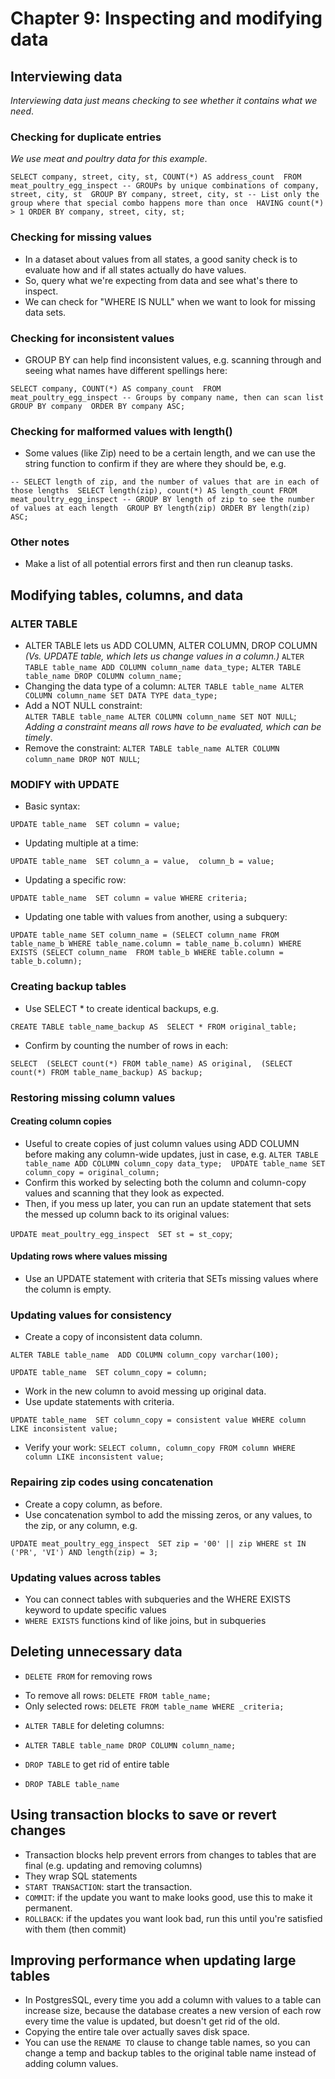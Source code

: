 # Chapter 9: Inspecting and modifying data 

## Interviewing data
_Interviewing data just means checking to see whether it contains what we need_. 

### Checking for duplicate entries
_We use meat and poultry data for this example_. 

`SELECT company, street, city, st, COUNT(*) AS address_count 
FROM meat_poultry_egg_inspect
-- GROUPs by unique combinations of company, street, city, st 
GROUP BY company, street, city, st
-- List only the group where that special combo happens more than once 
HAVING count(*) > 1
ORDER BY company, street, city, st;` 

### Checking for missing values 
- In a dataset about values from all states, a good sanity check is to evaluate how and if all states actually do have values. 
- So, query what we're expecting from data and see what's there to inspect. 
- We can check for "WHERE <value> IS NULL" when we want to look for missing data sets. 

### Checking for inconsistent values 
- GROUP BY can help find inconsistent values, e.g. scanning through and seeing what names have different spellings here: 

`SELECT company, COUNT(*) AS company_count 
FROM meat_poultry_egg_inspect
-- Groups by company name, then can scan list 
GROUP BY company 
ORDER BY company ASC;` 

### Checking for malformed values with length() 
- Some values (like Zip) need to be a certain length, and we can use the string function to confirm if they are where they should be, e.g. 

`-- SELECT length of zip, and the number of values that are in each of those lengths 
SELECT length(zip), count(*) AS length_count
FROM meat_poultry_egg_inspect
-- GROUP BY length of zip to see the number of values at each length 
GROUP BY length(zip)
ORDER BY length(zip) ASC;`

### Other notes 
- Make a list of all potential errors first and then run cleanup tasks. 

## Modifying tables, columns, and data 

### ALTER TABLE 
- ALTER TABLE lets us ADD COLUMN, ALTER COLUMN, DROP COLUMN 
_(Vs. UPDATE table, which lets us change values in a column.)_
`ALTER TABLE table_name ADD COLUMN column_name data_type;` 
`ALTER TABLE table_name DROP COLUMN column_name;` 
- Changing the data type of a column: 
`ALTER TABLE table_name ALTER COLUMN column_name SET DATA TYPE data_type;`
- Add a NOT NULL constraint:  
`ALTER TABLE table_name ALTER COLUMN column_name SET NOT NULL`; 
_Adding a constraint means all rows have to be evaluated, which can be timely_. 
- Remove the constraint: 
`ALTER TABLE table_name ALTER COLUMN column_name DROP NOT NULL`; 

### MODIFY with UPDATE 
- Basic syntax: 

`UPDATE table_name 
SET column = value;` 

- Updating multiple at a time: 

`UPDATE table_name 
SET column_a = value, 
    column_b = value;`

- Updating a specific row: 

`UPDATE table_name 
SET column = value
WHERE criteria;` 

- Updating one table with values from another, using a subquery: 

`UPDATE table_name
SET column_name = (SELECT column_name
                    FROM table_name_b
                    WHERE table_name.column = table_name_b.column)
WHERE EXISTS (SELECT column_name 
                FROM table_b
                WHERE table.column = table_b.column);`

### Creating backup tables  
- Use SELECT * to create identical backups, e.g. 

`CREATE TABLE table_name_backup AS 
SELECT * FROM original_table;`

- Confirm by counting the number of rows in each: 

`SELECT 
    (SELECT count(*) FROM table_name) AS original, 
    (SELECT count(*) FROM table_name_backup) AS backup;`

### Restoring missing column values 

#### Creating column copies
- Useful to create copies of just column values using ADD COLUMN before making any column-wide updates, just in case, e.g. 
`ALTER TABLE table_name ADD COLUMN column_copy data_type; 
UPDATE table_name SET column_copy = original_column;`
- Confirm this worked by selecting both the column and column-copy values and scanning that they look as expected. 
- Then, if you mess up later, you can run an update statement that sets the messed up column back to its original values: 

`UPDATE meat_poultry_egg_inspect 
SET st = st_copy`; 

#### Updating rows where values missing 
- Use an UPDATE statement with criteria that SETs missing values where the column is empty. 

### Updating values for consistency 
- Create a copy of inconsistent data column. 

`ALTER TABLE table_name 
ADD COLUMN column_copy varchar(100);` 

`UPDATE table_name 
SET column_copy = column;` 

- Work in the new column to avoid messing up original data. 
- Use update statements with criteria. 

`UPDATE table_name 
SET column_copy = consistent value
WHERE column LIKE inconsistent value;`

- Verify your work: 
`SELECT column, column_copy
FROM column
WHERE column LIKE inconsistent value;`

### Repairing zip codes using concatenation
- Create a copy column, as before. 
- Use concatenation symbol to add the missing zeros, or any values, to the zip, or any column, e.g. 

`UPDATE meat_poultry_egg_inspect 
SET zip = '00' || zip
WHERE st IN ('PR', 'VI') AND length(zip) = 3;`

### Updating values across tables 
- You can connect tables with subqueries and the WHERE EXISTS keyword to update specific values 
- `WHERE EXISTS` functions kind of like joins, but in subqueries 

## Deleting unnecessary data 
- `DELETE FROM` for removing rows 
* To remove all rows: `DELETE FROM table_name;`
* Only selected rows: `DELETE FROM table_name WHERE _criteria;`

- `ALTER TABLE` for deleting columns: 
* `ALTER TABLE table_name DROP COLUMN column_name;`

- `DROP TABLE` to get rid of entire table 
* `DROP TABLE table_name`

## Using transaction blocks to save or revert changes 
- Transaction blocks help prevent errors from changes to tables that are final (e.g. updating and removing columns)
- They wrap SQL statements 
- `START TRANSACTION`: start the transaction. 
- `COMMIT`: if the update you want to make looks good, use this to make it permanent. 
- `ROLLBACK`: if the updates you want look bad, run this until you're satisfied with them (then commit) 

## Improving performance when updating large tables 
- In PostgresSQL, every time you add a column with values to a table can increase size, because the database creates a new version of each row every time the value is updated, but doesn't get rid of the old. 
- Copying the entire tale over actually saves disk space. 
- You can use the `RENAME TO` clause to change table names, so you can change a temp and backup tables to the original table name instead of adding column values. 
